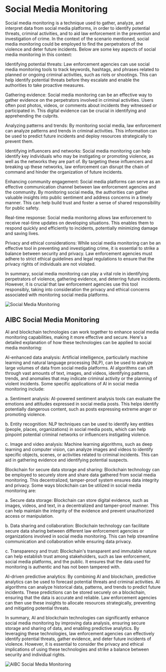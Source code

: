 # Social Media Monitoring

Social media monitoring is a technique used to gather, analyze, and interpret data from social media platforms, in order to identify potential threats, criminal activities, and to aid law enforcement in the prevention and investigation of crime. In the context of the scenario mentioned, social media monitoring could be employed to find the perpetrators of the violence and deter future incidents. Below are some key aspects of social media monitoring in this context:

Identifying potential threats: Law enforcement agencies can use social media monitoring tools to track keywords, hashtags, and phrases related to planned or ongoing criminal activities, such as riots or shootings. This can help identify potential threats before they escalate and enable the authorities to take proactive measures.

Gathering evidence: Social media monitoring can be an effective way to gather evidence on the perpetrators involved in criminal activities. Users often post photos, videos, or comments about incidents they witnessed or participated in. This digital evidence can be crucial in identifying and apprehending the culprits.

Analyzing patterns and trends: By monitoring social media, law enforcement can analyze patterns and trends in criminal activities. This information can be used to predict future incidents and deploy resources strategically to prevent them.

Identifying influencers and networks: Social media monitoring can help identify key individuals who may be instigating or promoting violence, as well as the networks they are part of. By targeting these influencers and breaking up these networks, law enforcement can disrupt the chain of command and hinder the organization of future incidents.

Enhancing community engagement: Social media platforms can serve as an effective communication channel between law enforcement agencies and the community. By monitoring social media, the authorities can gather valuable insights into public sentiment and address concerns in a timely manner. This can help build trust and foster a sense of shared responsibility for public safety.

Real-time response: Social media monitoring allows law enforcement to receive real-time updates on developing situations. This enables them to respond quickly and efficiently to incidents, potentially minimizing damage and saving lives.

Privacy and ethical considerations: While social media monitoring can be an effective tool in preventing and investigating crime, it is essential to strike a balance between security and privacy. Law enforcement agencies must adhere to strict ethical guidelines and legal regulations to ensure that the privacy rights of individuals are not violated.

In summary, social media monitoring can play a vital role in identifying perpetrators of violence, gathering evidence, and deterring future incidents. However, it is crucial that law enforcement agencies use this tool responsibly, taking into consideration the privacy and ethical concerns associated with monitoring social media platforms.

![Social Media Monitoring](Social-Media-Monitoring.png)

## AIBC Social Media Monitoring

AI and blockchain technologies can work together to enhance social media monitoring capabilities, making it more effective and secure. Here's a detailed explanation of how these technologies can be applied to social media monitoring:

AI-enhanced data analysis:
Artificial intelligence, particularly machine learning and natural language processing (NLP), can be used to analyze large volumes of data from social media platforms. AI algorithms can sift through vast amounts of text, images, and videos, identifying patterns, trends, and anomalies that may indicate criminal activity or the planning of violent incidents. Some specific applications of AI in social media monitoring include:

a. Sentiment analysis: AI-powered sentiment analysis tools can evaluate the emotions and attitudes expressed in social media posts. This helps identify potentially dangerous content, such as posts expressing extreme anger or promoting violence.

b. Entity recognition: NLP techniques can be used to identify key entities (people, places, organizations) in social media posts, which can help pinpoint potential criminal networks or influencers instigating violence.

c. Image and video analysis: Machine learning algorithms, such as deep learning and computer vision, can analyze images and videos to identify specific objects, scenes, or activities related to criminal incidents. This can aid in gathering evidence and identifying potential suspects.

Blockchain for secure data storage and sharing:
Blockchain technology can be employed to securely store and share data gathered from social media monitoring. This decentralized, tamper-proof system ensures data integrity and privacy. Some ways blockchain can be utilized in social media monitoring are:

a. Secure data storage: Blockchain can store digital evidence, such as images, videos, and text, in a decentralized and tamper-proof manner. This can help maintain the integrity of the evidence and prevent unauthorized access or manipulation.

b. Data sharing and collaboration: Blockchain technology can facilitate secure data sharing between different law enforcement agencies or organizations involved in social media monitoring. This can help streamline communication and collaboration while ensuring data privacy.

c. Transparency and trust: Blockchain's transparent and immutable nature can help establish trust among stakeholders, such as law enforcement, social media platforms, and the public. It ensures that the data used for monitoring is authentic and has not been tampered with.

AI-driven predictive analytics:
By combining AI and blockchain, predictive analytics can be used to forecast potential threats and criminal activities. AI algorithms can analyze historical data, patterns, and trends to predict future incidents. These predictions can be stored securely on a blockchain, ensuring that the data is accurate and reliable. Law enforcement agencies can then use these insights to allocate resources strategically, preventing and mitigating potential threats.

In summary, AI and blockchain technologies can significantly enhance social media monitoring by improving data analysis, ensuring secure storage and sharing of data, and enabling predictive analytics. By leveraging these technologies, law enforcement agencies can effectively identify potential threats, gather evidence, and deter future incidents of violence. However, it is essential to consider the privacy and ethical implications of using these technologies and strike a balance between security and individual rights.

![AIBC Social Media Monitoring](AIBC-Social-Media-Monitoring.png)
